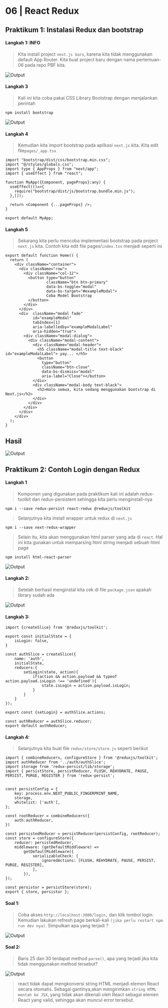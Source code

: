 # 06 |  React Redux

## Praktikum 1: Instalasi Redux dan bootstrap

#### Langkah 1: **INFO**
>Kita install project `next.js baru`, karena kita tidak menggunakan default App Router. Kita buat project baru dengan nama pertemuan-06 pada repo PBF kita.

![Output](docs/image/L1P1.png)

#### Langkah 3 
>Kali ini kita coba pakai CSS Library Bootstrap dengan menjalankan perintah
```
npm install bootstrap
```
![Output](docs/image/L3P1.png)

#### Langkah 4
>Kemudian kita import bootstrap pada aplikasi `next.js` kita. Kita edit file`pages/_app.tsx`
``` tsx
import "bootstrap/dist/css/bootstrap.min.css";
import "@/styles/globals.css";
import type { AppProps } from "next/app";
import { useEffect } from "react";

function MyApp({Component, pageProps}:any) {
  useEffect(()=>{
    require("bootstrap/dist/js/bootstrap.bundle.min.js");
  },[]);

  return <Component {...pageProps} />;
}

export default MyApp;
```

#### Langkah 5
>Sekarang kita perlu mencoba implementasi bootstrap pada project `next.js` kita. Contoh kita edit file pages/`index.tsx` menjadi seperti ini
``` tsx
export default function Home() {
  return (      
    <div className="container">
      <div className="row">
        <div className="col-12">
          <button type="button"
                  className="btn btn-primary"
                  data-bs-toggle="modal"
                  data-bs-target="#exampleModal">
                  Coba Model Bootstrap
          </button>
        </div>
      </div>
      <div  className="modal fade"
            id="exampleModal"
            tabIndex=[1]
            aria-labelledby="exampleModalLabel"
            aria-hidden="true">
        <div className="modal-dialog">
          <div className="modal-content">
            <div className="modal-header">
              <h5 className="modal-title text-black" id="exampleModalLabel"> yay... </h5>
              <button
                type="button"
                className="btn-close"
                data-bs-dismiss="modal"
                aria-label="Close"></button>
            </div>
            <div className="modal-body text-black">
              <h2>Halo semua, kita sedang menggunakan bootstrap di Next.js</h2>
            </div>
          </div>
        </div>
      </div>
    </div>
  );
}
```

## Hasil

![Output](docs/image/hasil.png)

## Praktikum 2: Contoh Login dengan Redux

#### Langkah 1
>Komponen yang digunakan pada praktikum kali ini adalah redux-toolkit dan redux-persistent sehingga kita perlu menginstall-nya

```
npm i --save redux-persist react-redux @reduxjs/toolkit
```

>Selanjutnya kita install wrapper untuk redux di `next.js`

```
npm i --save next-redux-wrapper
```

>Selain itu, kita akan menggunakan html parser yang ada di `react`. Hal ini kita gunakan untuk memparsing html string menjadi sebuah html page

```
npm install html-react-parser
```

![Output](docs/image/L1P2.png)

#### Langkah 2: 

>Setelah berhasil menginstal kita cek di file `package.json` apakah library sudah ada

![Output](docs/image/L2P2.png)

#### Langkah 3:

``` tsx
import {createSlice} from '@reduxjs/toolkit';

export const initialState = {
    isLogin: false,
}

const authSlice = createSlice({
    name: 'auth',
    initialState,
    reducers:{
        setLogin(state, action){
            if(action && action.payload && typeof action.payload.isLogin !== 'undefined'){
                state.isLogin = action.payload.isLogin;
            }
        }
    }
});

export const {setLogin} = authSlice.actions;

const authReducer = authSlice.reducer;
export default authReducer;
```

#### Langkah 4:
>Selanjutnya kita buat file `redux/store/store.js` seperti berikut

``` tsx
import { combineReducers, configureStore } from '@reduxjs/toolkit';
import authReducer from '../auth/authSlice';
import storage from 'redux-persist/lib/storage';
import { persistStore, persistReducer, FLUSH, REHYDRATE, PAUSE, PERSIST, PURGE, REGISTER } from 'redux-persist';


const persistConfig = {
    key: process.env.NEXT_PUBLIC_FINGERPRINT_NAME,  
    storage,
    whitelist: ['auth'],
};

const rootReducer = combineReducers({
    auth:authReducer,
})

const persistedReducer = persistReducer(persistConfig, rootReducer);
const store = configureStore({
    reducer: persistedReducer,
    middleware: (getDefaultMiddleware) =>
        getDefaultMiddleware({
            serializableCheck: {
                ignoredActions: [FLUSH, REHYDRATE, PAUSE, PERSIST, PURGE, REGISTER],
            },
        }),
});

const persistor = persistStore(store);
export { store, persistor };
```
#### Soal 1:
>Coba akses `http://localhost:3000/login,` dan klik tombol login. Kemudian lakukan refresh page berkali-kali `(jika perlu restart npm run dev nya)`. Simpulkan apa yang terjadi ?

![Output](docs/image/soal1.gif)

#### Soal 2:
>Baris 25 dan 30 terdapat method `parse()`, apa yang terjadi jika kita tidak menggunakan method tersebut?

![Output](docs/image/soal2.png)

>react tidak dapat mengkonversi string HTML menjadi elemen React secara otomatis. Sebagai gantinya,akan mengirimkan `string HTML mentah ke JSX`, yang tidak akan dikenali oleh React sebagai elemen React yang valid, sehingga akan muncul error tersebut.



